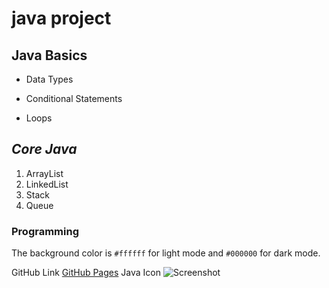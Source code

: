 # java project
## Java Basics
- Data Types
* Conditional Statements
+ Loops
## *Core Java*
1. ArrayList 
1. LinkedList
1. Stack
1. Queue
### **Programming**
The background color is `#ffffff` for light mode and `#000000` for dark mode.

GitHub Link [GitHub Pages](https://github.com/Mukkanti-Chowdary/jsd6/)
Java Icon ![Screenshot](https://www.google.com/url?sa=i&url=https%3A%2F%2Ficonscout.com%2Ficons%2Fjava&psig=AOvVaw0XMkblqPaCADf1IsZapGII&ust=1701162854714000&source=images&cd=vfe&ved=0CBEQjRxqFwoTCMiP5c7r44IDFQAAAAAdAAAAABAE)
